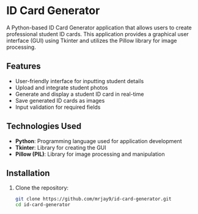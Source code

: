 # ID Card Generator

A Python-based ID Card Generator application that allows users to create professional student ID cards. This application provides a graphical user interface (GUI) using Tkinter and utilizes the Pillow library for image processing.

## Features

- User-friendly interface for inputting student details
- Upload and integrate student photos
- Generate and display a student ID card in real-time
- Save generated ID cards as images
- Input validation for required fields

## Technologies Used

- **Python**: Programming language used for application development
- **Tkinter**: Library for creating the GUI
- **Pillow (PIL)**: Library for image processing and manipulation

## Installation

1. Clone the repository:
   ```bash
   git clone https://github.com/mrjay9/id-card-generator.git
   cd id-card-generator
